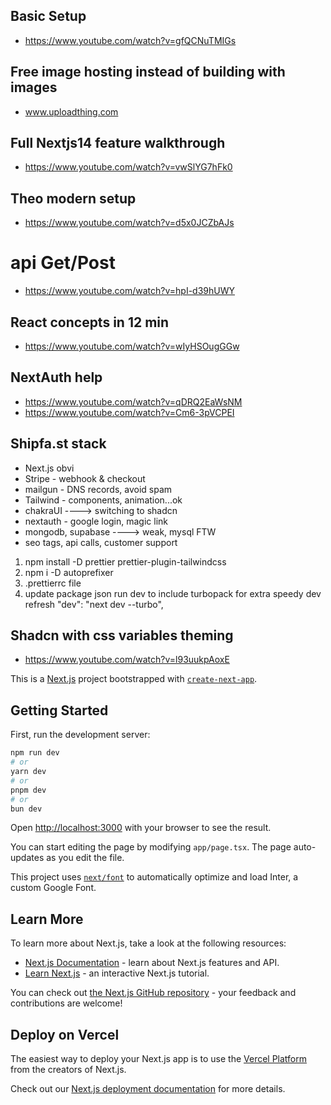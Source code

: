 ## Basic Setup
- https://www.youtube.com/watch?v=gfQCNuTMIGs

## Free image hosting instead of building with images
- www.uploadthing.com

## Full Nextjs14 feature walkthrough
- https://www.youtube.com/watch?v=vwSlYG7hFk0

## Theo modern setup
- https://www.youtube.com/watch?v=d5x0JCZbAJs

# api Get/Post
- https://www.youtube.com/watch?v=hpI-d39hUWY

## React concepts in 12 min
- https://www.youtube.com/watch?v=wIyHSOugGGw

## NextAuth help
- https://www.youtube.com/watch?v=qDRQ2EaWsNM
- https://www.youtube.com/watch?v=Cm6-3pVCPEI

## Shipfa.st stack
- Next.js obvi
- Stripe - webhook & checkout
- mailgun - DNS records, avoid spam
- Tailwind - components, animation...ok
- chakraUI ----> switching to shadcn
- nextauth - google login, magic link
- mongodb, supabase ----> weak, mysql FTW
- seo tags, api calls, customer support

1. npm install -D prettier prettier-plugin-tailwindcss
2. npm i -D autoprefixer
3. .prettierrc file
4. update package json run dev to include turbopack for extra speedy dev refresh     "dev": "next dev --turbo",

## Shadcn with css variables theming
- https://www.youtube.com/watch?v=l93uukpAoxE


This is a [Next.js](https://nextjs.org/) project bootstrapped with [`create-next-app`](https://github.com/vercel/next.js/tree/canary/packages/create-next-app).

## Getting Started

First, run the development server:

```bash
npm run dev
# or
yarn dev
# or
pnpm dev
# or
bun dev
```

Open [http://localhost:3000](http://localhost:3000) with your browser to see the result.

You can start editing the page by modifying `app/page.tsx`. The page auto-updates as you edit the file.

This project uses [`next/font`](https://nextjs.org/docs/basic-features/font-optimization) to automatically optimize and load Inter, a custom Google Font.

## Learn More

To learn more about Next.js, take a look at the following resources:

- [Next.js Documentation](https://nextjs.org/docs) - learn about Next.js features and API.
- [Learn Next.js](https://nextjs.org/learn) - an interactive Next.js tutorial.

You can check out [the Next.js GitHub repository](https://github.com/vercel/next.js/) - your feedback and contributions are welcome!

## Deploy on Vercel

The easiest way to deploy your Next.js app is to use the [Vercel Platform](https://vercel.com/new?utm_medium=default-template&filter=next.js&utm_source=create-next-app&utm_campaign=create-next-app-readme) from the creators of Next.js.

Check out our [Next.js deployment documentation](https://nextjs.org/docs/deployment) for more details.
